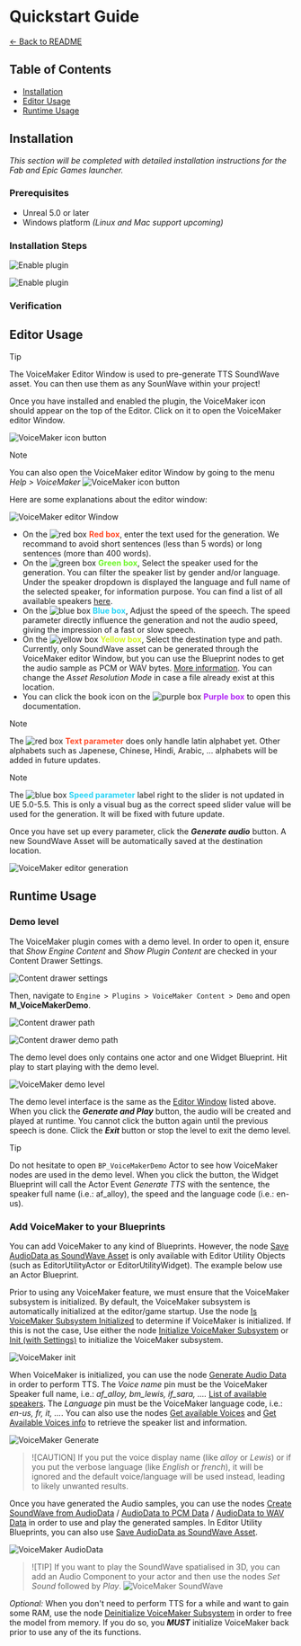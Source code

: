 # Quickstart Guide

[← Back to README](README.md)

## Table of Contents
- [Installation](#installation)
- [Editor Usage](#editor-usage)
- [Runtime Usage](#runtime-usage)

## Installation

*This section will be completed with detailed installation instructions for the Fab and Epic Games launcher.*

### Prerequisites

* Unreal 5.0 or later
* Windows platform *(Linux and Mac support upcoming)*

### Installation Steps

![Enable plugin](/res/install_plugin_enable_1.png)

![Enable plugin](/res/install_plugin_enable_2.png)

### Verification

## Editor Usage

> [!TIP]
> The VoiceMaker Editor Window is used to pre-generate TTS SoundWave asset. You can then use them as any SounWave within your project!

Once you have installed and enabled the plugin, the VoiceMaker icon should appear on the top of the Editor. Click on it to open the VoiceMaker editor Window.

![VoiceMaker icon button](/res/usage_editor_button_1.png)

> [!NOTE]
> You can also open the VoiceMaker editor Window by going to the menu *Help > VoiceMaker*
> ![VoiceMaker icon button](/res/usage_editor_button_2.png)

Here are some explanations about the editor window:

![VoiceMaker editor Window](res/usage_editor_window.png)

* On the ![red box](https://placehold.co/10x10/ff4927/ff4927) <b style="color: #FF4927">Red box</b>, enter the text used for the generation. We recommand to avoid short sentences (less than 5 words) or long sentences (more than 400 words).
* On the ![green box](https://placehold.co/10x10/6cf527/6cf527) <b style="color: #6CF527">Green box</b>, Select the speaker used for the generation. You can filter the speaker list by gender and/or language. Under the speaker dropdown is displayed the language and full name of the selected speaker, for information purpose. You can find a list of all available speakers [here](voices.md).
* On the ![blue box](https://placehold.co/10x10/27d3f5/27d3f5) <b style="color: #27D3F5">Blue box</b>, Adjust the speed of the speech. The speed parameter directly influence the generation and not the audio speed, giving the impression of a fast or slow speech.
* On the ![yellow box](https://placehold.co/10x10/d3f527/d3f527) <b style="color: #D3F527">Yellow box</b>, Select the destination type and path. Currently, only SoundWave asset can be generated through the VoiceMaker editor Window, but you can use the Blueprint nodes to get the audio sample as PCM or WAV bytes. [More information](bp_library.md#audio-data-to-pcm-data). You can change the *Asset Resolution Mode* in case a file already exist at this location. 
* You can click the book icon on the ![purple box](https://placehold.co/10x10/b027f5/b027f5) <b style="color: #B027F5">Purple box</b> to open this documentation.

> [!NOTE]
> The ![red box](https://placehold.co/10x10/ff4927/ff4927) <b style="color: #FF4927">Text parameter</b> does only handle latin alphabet yet. Other alphabets such as Japenese, Chinese, Hindi, Arabic, ... alphabets will be added in future updates. 

> [!NOTE]
> The ![blue box](https://placehold.co/10x10/27d3f5/27d3f5) <b style="color: #27D3F5">Speed parameter</b> label right to the slider is not updated in UE 5.0-5.5. This is only a visual bug as the correct speed slider value will be used for the generation. It will be fixed with future update.

Once you have set up every parameter, click the ***Generate audio*** button. A new SoundWave Asset will be automatically saved at the destination location.

![VoiceMaker editor generation](/res/usage_editor_result.png)

## Runtime Usage

### Demo level

The VoiceMaker plugin comes with a demo level. In order to open it, ensure that *Show Engine Content* and *Show Plugin Content* are checked in your Content Drawer Settings.

![Content drawer settings](/res/usage_runtime_drawer_settings.png)

Then, navigate to `Engine > Plugins > VoiceMaker Content > Demo` and open **M_VoiceMakerDemo**.

![Content drawer path](/res/usage_runtime_demo_path_1.png)

![Content drawer demo path](/res/usage_runtime_demo_path_2.png)

The demo level does only contains one actor and one Widget Blueprint. Hit play to start playing with the demo level.

![VoiceMaker demo level](/res/usage_runtime_demo.png)

The demo level interface is the same as the [Editor Window](#editor-usage) listed above. When you click the ***Generate and Play*** button, the audio will be created and played at runtime. You cannot click the button again until the previous speech is done. Click the ***Exit*** button or stop the level to exit the demo level.

> [!TIP]
> Do not hesitate to open `BP_VoiceMakerDemo` Actor to see how VoiceMaker nodes are used in the demo level. When you click the button, the Widget Blueprint will call the Actor Event *Generate TTS* with the sentence, the speaker full name (i.e.: af_alloy), the speed and the language code (i.e.: en-us).

### Add VoiceMaker to your Blueprints

You can add VoiceMaker to any kind of Blueprints. However, the node  [Save AudioData as SoundWave Asset](bp_library.md#save-audiodata-as-soundwave-asset) is only available with Editor Utility Objects (such as EditorUtilityActor or EditorUtilityWidget). The example below use an Actor Blueprint.

Prior to using any VoiceMaker feature, we must ensure that the VoiceMaker subsystem is initialized. By default, the VoiceMaker subsystem is automatically initialized at the editor/game startup. Use the node [Is VoiceMaker Subsystem Initialized](bp_library.md#is-voicemaker-subsystem-initialized) to determine if VoiceMaker is initialized. If this is not the case, Use either the node [Initialize VoiceMaker Subsystem](bp_library#initialize-voicemaker-subsystem) or [Init (with Settings)](subsystem.md#init-with-settings) to initialize the VoiceMaker subsystem.

![VoiceMaker init](res/usage_runtime_init.png)

When VoiceMaker is initialized, you can use the node [Generate Audio Data](bp_library.md#generate-audio-data) in order to perform TTS. The *Voice name* pin must be the VoiceMaker Speaker full name, i.e.: *af_alloy, bm_lewis, if_sara, ....* [List of available speakers](voices.md). The *Language* pin must be the VoiceMaker language code, i.e.: *en-us, fr, it, ...*. You can also use the nodes [Get available Voices](subsystem.md#get-available-voices) and [Get Available Voices info](subsystem.md#get-available-voices-info) to retrieve the speaker list and information.

![VoiceMaker Generate](/res/usage_runtime_generate.png)

> ![CAUTION]
> If you put the voice display name (like *alloy* or *Lewis*) or if you put the verbose language (like *English* or *french*), it will be ignored and the default voice/language will be used instead, leading to likely unwanted results.

Once you have generated the Audio samples, you can use the nodes [Create SoundWave from AudioData](bp_library.md#create-soundwave-from-audiodata) / [AudioData to PCM Data](bp_library.md#audio-data-to-pcm-data) / [AudioData to WAV Data](bp_library#audio-data-to-wav-data) in order to use and play the generated samples. In Editor Utility Blueprints, you can also use [Save AudioData as SoundWave Asset](bp_library.md#save-audiodata-as-soundwave-asset).

![VoiceMaker AudioData](/res/usage_runtime_audiodata.png)

> ![TIP]
> If you want to play the SoundWave spatialised in 3D, you can add an Audio Component to your actor and then use the nodes *Set Sound* followed by *Play*.
> ![VoiceMaker SoundWave](/res/usage_runtime_soundwave.png)


*Optional:* When you don't need to perform TTS for a while and want to gain some RAM, use the node [Deinitialize VoiceMaker Subsystem](bp_library#deinitialize-voicemaker-subsystem) in order to free the model from memory. If you do so, you ***MUST*** initialize VoiceMaker back prior to use any of the its functions. 